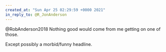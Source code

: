```yaml
---
created_at: "Sun Apr 25 02:29:59 +0000 2021"
in_reply_to: @R_JonAnderson
---
```


@RobAnderson2018 Nothing good would come from me getting on one of those. 

Except possibly a morbid/funny headline.